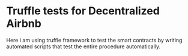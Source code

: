 # Truffle tests for Decentralized Airbnb

Here i am using truffle framework to test the smart contracts by writing automated scripts that test the entire procedure automatically.
